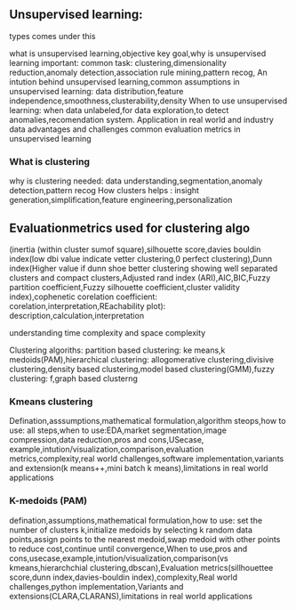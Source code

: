 ## Unsupervised learning: 
types comes under this

what is unsupervised learning,objective key goal,why is unsupervised learning important: common task: clustering,dimensionality reduction,anomaly detection,association rule mining,pattern recog,
An intution behind unsupervised learning,common assumptions in unsupervised learning: data distribution,feature independence,smoothness,clusterability,density
When to use unsupervised learning: when data unlabeled,for data exploration,to detect anomalies,recomendation system.
Application in real world and industry data
advantages and challenges
common evaluation metrics in unsupervised learning


### What is clustering
why is clustering needed: data understanding,segmentation,anomaly detection,pattern recog
How clusters helps : insight generation,simplification,feature engineering,personalization

## Evaluationmetrics used for clustering algo
(inertia (within cluster sumof square),silhouette score,davies bouldin index(low dbi value indicate vetter clustering,0 perfect clustering),Dunn index(Higher value if dunn shoe better clustering
showing well separated clusters and compact clusters,Adjusted rand index (ARI),AIC,BIC,Fuzzy partition coefficient,Fuzzy silhouette coefficient,cluster validity index),cophenetic corelation coefficient: corelation,interpretation,REachability plot): description,calculation,interpretation

understanding time complexity and space complexity


Clustering algoriths:  partition based clustering: ke means,k medoids(PAM),hierarchical clustering: allogomerative clustering,divisive clustering,density based clustering,model based clustering(GMM),fuzzy clustering: f,graph based clusterng


### Kmeans clustering

Defination,asssumptions,mathematical formulation,algorithm steops,how to use: all steps,when to use:EDA,market segmentation,image compression,data reduction,pros and cons,USecase,
example,intution/visualization,comparison,evaluation metrics,complexity,real world challenges,software implementation,variants and extension(k means++,mini batch k means),limitations in real world applications

### K-medoids (PAM)

defination,assumptions,mathematical formulation,how to use: set the number of clusters k,initialize medoids by selecting k random data points,assign points to the nearest medoid,swap medoid with other points to reduce cost,continue until convergence,When to use,pros and cons,usecase,example,intution/visualization,comparison(vs kmeans,hierarchchial clustering,dbscan),Evaluation metrics(sillhouettee score,dunn index,davies-bouldin index),complexity,Real world challenges,python implementation,Variants and extensions(CLARA,CLARANS),limitations in real world applications

